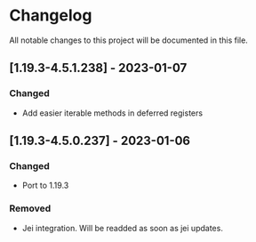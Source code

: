 # Changelog
All notable changes to this project will be documented in this file.

## [1.19.3-4.5.1.238] - 2023-01-07
### Changed
 - Add easier iterable methods in deferred registers

## [1.19.3-4.5.0.237] - 2023-01-06
### Changed
 - Port to 1.19.3
 
### Removed
 - Jei integration. Will be readded as soon as jei updates.